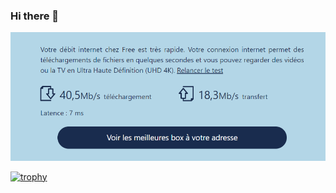 ### Hi there 👋


 ![Cover](https://github.com/BodartFlorian/BodartFlorian/blob/main/img/Capture.PNG)
 
 [![trophy](https://github-profile-trophy.vercel.app/?username=BodartFlorian&theme=matrix&rank=-C&row=2&column=3)](https://github.com/BodartFlorian/github-profile-trophy)
<!--
Here are some ideas to get you started:


- 🔭 I’m currently working on ...
- 🌱 I’m currently learning ...
- 👯 I’m looking to collaborate on ...
- 🤔 I’m looking for help with ...
- 💬 Ask me about ...
- 📫 How to reach me: ...
- 😄 Pronouns: ...
- ⚡ Fun fact: ...
-->
